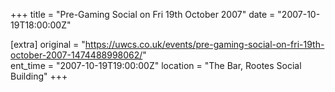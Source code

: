 +++
title = "Pre-Gaming Social on Fri 19th October 2007"
date = "2007-10-19T18:00:00Z"

[extra]
original = "https://uwcs.co.uk/events/pre-gaming-social-on-fri-19th-october-2007-1474488998062/"    
ent_time = "2007-10-19T19:00:00Z"
location = "The Bar, Rootes Social Building"
+++



